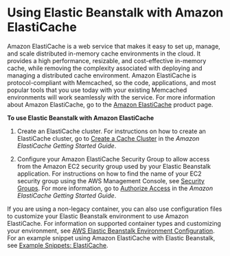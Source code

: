 # Using Elastic Beanstalk with Amazon ElastiCache<a name="AWSHowTo.ElastiCache"></a>

Amazon ElastiCache is a web service that makes it easy to set up, manage, and scale distributed in\-memory cache environments in the cloud\. It provides a high performance, resizable, and cost\-effective in\-memory cache, while removing the complexity associated with deploying and managing a distributed cache environment\. Amazon ElastiCache is protocol\-compliant with Memcached, so the code, applications, and most popular tools that you use today with your existing Memcached environments will work seamlessly with the service\. For more information about Amazon ElastiCache, go to the [Amazon ElastiCache](https://aws.amazon.com/elasticache/) product page\.

**To use Elastic Beanstalk with Amazon ElastiCache**

1. Create an ElastiCache cluster\. For instructions on how to create an ElastiCache cluster, go to [Create a Cache Cluster](http://docs.aws.amazon.com/AmazonElastiCache/latest/UserGuide/GettingStarted.CreateCluster.html) in the *Amazon ElastiCache Getting Started Guide*\.

1. Configure your Amazon ElastiCache Security Group to allow access from the Amazon EC2 security group used by your Elastic Beanstalk application\. For instructions on how to find the name of your EC2 security group using the AWS Management Console, see [Security Groups](using-features.managing.ec2.md#using-features.managing.ec2.securitygroups)\. For more information, go to [Authorize Access](http://docs.aws.amazon.com/AmazonElastiCache/latest/UserGuide/GettingStarted.AuthorizeAccess.html) in the *Amazon ElastiCache Getting Started Guide*\.

If you are using a non\-legacy container, you can also use configuration files to customize your Elastic Beanstalk environment to use Amazon ElastiCache\. For information on supported container types and customizing your environment, see [AWS Elastic Beanstalk Environment Configuration](customize-containers.md)\. For an example snippet using Amazon ElastiCache with Elastic Beanstalk, see [Example Snippets: ElastiCache](customize-environment-resources-elasticache.md)\. 